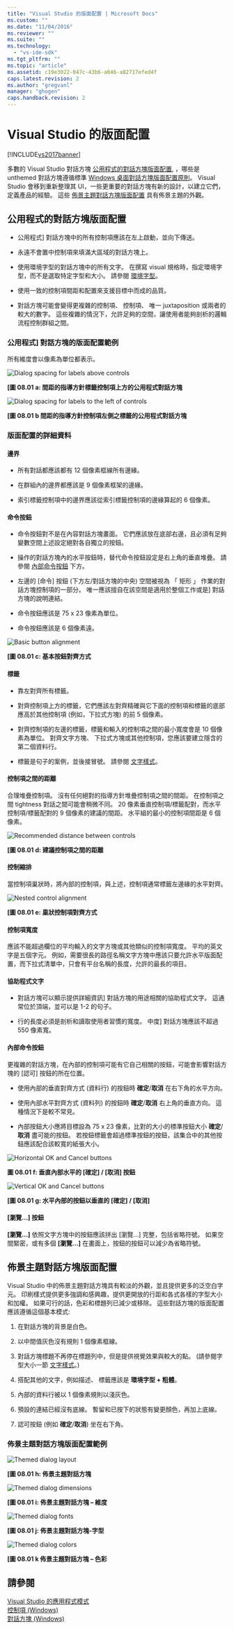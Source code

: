 ```yaml
---
title: "Visual Studio 的版面配置 | Microsoft Docs"
ms.custom: ""
ms.date: "11/04/2016"
ms.reviewer: ""
ms.suite: ""
ms.technology: 
  - "vs-ide-sdk"
ms.tgt_pltfrm: ""
ms.topic: "article"
ms.assetid: c19e3022-047c-43b6-a046-a82717efed4f
caps.latest.revision: 2
ms.author: "gregvanl"
manager: "ghogen"
caps.handback.revision: 2
---
```

# Visual Studio 的版面配置
[!INCLUDE[vs2017banner](../../code-quality/includes/vs2017banner.md)]

多數的 Visual Studio 對話方塊 [公用程式的對話方塊版面配置](../../extensibility/ux-guidelines/layout-for-visual-studio.md#BKMK_UtilityDialogLayout), ，哪些是 unthemed 對話方塊遵循標準 [Windows 桌面對話方塊版面配置原則](https://msdn.microsoft.com/en-us/library/windows/desktop/dn742499\(v=vs.85\).aspx)。 Visual Studio 會移到重新整理其 UI，一些更重要的對話方塊有新的設計，以建立它們，定義產品的經驗。 這些 [佈景主題對話方塊版面配置](../../extensibility/ux-guidelines/layout-for-visual-studio.md#BKMK_ThemedDialogLayout) 具有佈景主題的外觀。  
  
##  <a name="BKMK_UtilityDialogLayout"></a> 公用程式的對話方塊版面配置  
  
-   公用程式\] 對話方塊中的所有控制項應該在左上啟動，並向下傳送。  
  
-   永遠不會置中控制項來填滿大區域的對話方塊上。  
  
-   使用環境字型的對話方塊中的所有文字。 在撰寫 visual 規格時，指定環境字型，而不是選取特定字型和大小。 請參閱 [環境字型](../../extensibility/ux-guidelines/fonts-and-formatting-for-visual-studio.md#BKMK_TheEnvironmentFont)。  
  
-   使用一致的控制項間距和配置來支援目標中而成的品質。  
  
-   對話方塊可能會變得更複雜的控制項、 控制項、 唯一 juxtaposition 或兩者的較大的數字。 這些複雜的情況下，允許足夠的空間，讓使用者能夠剖析的邏輯流程控制群組之間。  
  
### 公用程式\] 對話方塊的版面配置範例  
 所有維度會以像素為單位都表示。  
  
 ![Dialog spacing for labels above controls](../../extensibility/ux-guidelines/media/0801-a_utilityspacingabove.png "0801\-a\_UtilitySpacingAbove")  
  
 **\[圖 08.01 a: 間距的指導方針標籤控制項上方的公用程式對話方塊**  
  
 ![Dialog spacing for labels to the left of controls](../../extensibility/ux-guidelines/media/0801-b_utilityspacingleft.png "0801\-b\_UtilitySpacingLeft")  
  
 **\[圖 08.01 b 間距的指導方針控制項左側之標籤的公用程式對話方塊**  
  
### 版面配置的詳細資料  
  
#### 邊界  
  
-   所有對話都應該都有 12 個像素框線所有邊緣。  
  
-   在群組內的邊界都應該是 9 個像素框架的邊緣。  
  
-   索引標籤控制項中的邊界應該從索引標籤控制項的邊緣算起的 6 個像素。  
  
#### 命令按鈕  
  
-   命令按鈕對不是在內容對話方塊畫面。 它們應該放在底部右邊，且必須有足夠變數空間上述設定絕對各自獨立的按鈕。  
  
-   操作的對話方塊內的水平按鈕時，替代命令按鈕設定是右上角的垂直堆疊。 請參閱 [內部命令按鈕](../../extensibility/ux-guidelines/layout-for-visual-studio.md#BKMK_InteriorCommandButtons) 下方。  
  
-   左邊的 \[命令\] 按鈕 \(下方左\/對話方塊的中央\) 空間被視為 「 矩形 」 作業的對話方塊控制項的一部分。 唯一應該擅自在該空間是適用於整個工作或是\] 對話方塊的說明連結。  
  
-   命令按鈕應該是 75 x 23 像素為單位。  
  
-   命令按鈕應該是 6 個像素遠。  
  
 ![Basic button alignment](../../extensibility/ux-guidelines/media/0801-c_buttonalign.png "0801\-c\_ButtonAlign")  
  
 **\[圖 08.01 c: 基本按鈕對齊方式**  
  
#### 標籤  
  
-   靠左對齊所有標籤。  
  
-   對齊控制項上方的標籤，它們應該左對齊精確與它下面的控制項和標籤的底部應高於其他控制項 \(例如，下拉式方塊\) 的前 5 個像素。  
  
-   對齊控制項的左邊的標籤，標籤和輸入的控制項之間的最小寬度會是 10 個像素為單位。 對齊文字方塊、 下拉式方塊或其他控制項，您應該要建立隱含的第二個資料行。  
  
-   標籤是句子的案例，並後接冒號。 請參閱 [文字樣式](../../extensibility/ux-guidelines/fonts-and-formatting-for-visual-studio.md#BKMK_TextStyle)。  
  
#### 控制項之間的距離  
 合理堆疊控制項。 沒有任何絕對的指導方針堆疊控制項之間的間距。 在控制項之間 tightness 對話之間可能會稍微不同。 20 像素垂直控制項\/標籤配對，而水平控制項\/標籤配對的 9 個像素的建議的間距。 水平組的最小的控制項間距是 6 個像素。  
  
 ![Recommended distance between controls](../../extensibility/ux-guidelines/media/0801-d_controldistance.png "0801\-d\_ControlDistance")  
  
 **\[圖 08.01 d: 建議控制項之間的距離**  
  
#### 控制縮排  
 當控制項巢狀時，將內部的控制項，與上述，控制項通常標籤左邊緣的水平對齊。  
  
 ![Nested control alignment](../../extensibility/ux-guidelines/media/0801-e_controlalign.png "0801\-e\_ControlAlign")  
  
 **\[圖 08.01 e: 巢狀控制項對齊方式**  
  
#### 控制項寬度  
 應該不能超過欄位的平均輸入的文字方塊或其他類似的控制項寬度。 平均的英文字是五個字元。 例如，需要很長的路徑名稱文字方塊中應該只要允許水平版面配置，而下拉式清單中，只會有平台名稱的長度，允許的最長的項目。  
  
#### 協助程式文字  
  
-   對話方塊可以顯示提供詳細資訊\] 對話方塊的用途相關的協助程式文字。 這通常位於頂端，並可以是 1\-2 的句子。  
  
-   行的長度必須是剖析和讀取使用者習慣的寬度。 中度\] 對話方塊應該不超過 550 像素寬。  
  
####  <a name="BKMK_InteriorCommandButtons"></a> 內部命令按鈕  
 更複雜的對話方塊，在內部的控制項可能有它自己相關的按鈕，可能會影響對話方塊的 \[認可\] 按鈕的所在位置。  
  
-   使用內部的垂直對齊方式 \(資料行\) 的按鈕時 **確定**\/**取消** 在右下角的水平方向。  
  
-   使用內部水平對齊方式 \(資料列\) 的按鈕時 **確定**\/**取消** 右上角的垂直方向。 這種情況下是較不常見。  
  
-   內部按鈕大小應將目標設為 75 x 23 像素，比對的大小的標準按鈕大小 **確定**\/**取消** 盡可能的按鈕。 若按鈕標籤會超過標準按鈕的按鈕，該集合中的其他按鈕應該配合該較寬的紙張大小。  
  
 ![Horizontal OK and Cancel buttons](../../extensibility/ux-guidelines/media/0801-f_horizokcan.png "0801\-f\_HorizOKCan")  
  
 **圖 08.01 f: 垂直內部水平的 \[確定\] \/ \[取消\] 按鈕**  
  
 ![Vertical OK and Cancel buttons](../../extensibility/ux-guidelines/media/0801-g_vertokcan.png "0801\-g\_VertOKCan")  
  
 **\[圖 08.01 g: 水平內部的按鈕以垂直的 \[確定\] \/ \[取消\]**  
  
#### \[瀏覽...\] 按鈕  
 **\[瀏覽...\]** 依照文字方塊中的按鈕應該拼出 \[瀏覽...\] 完整，包括省略符號。 如果空間緊密，或有多個 **\[瀏覽...\]** 在畫面上，按鈕的按鈕可以減少為省略符號。  
  
##  <a name="BKMK_ThemedDialogLayout"></a> 佈景主題對話方塊版面配置  
 Visual Studio 中的佈景主題對話方塊具有較淡的外觀，並且提供更多的泛空白字元。 印刷樣式提供更多強調和感興趣，提供更開放的行距和各式各樣的字型大小和加權。 如果可行的話，色彩和標題列已減少或移除。 這些對話方塊的版面配置應該遵循這個基本模式:  
  
1.  在對話方塊的背景是白色。  
  
2.  以中間值灰色沒有規則 1 個像素框線。  
  
3.  對話方塊標題不再停在標題列中，但是提供視覺效果與較大的點。 \(請參閱字型大小一節 [文字樣式](../../extensibility/ux-guidelines/fonts-and-formatting-for-visual-studio.md#BKMK_TextStyle)。\)  
  
4.  搭配其他的文字，例如描述、 標籤應該是 **環境字型 \+ 粗體**。  
  
5.  內部的資料行被以 1 個像素規則以淺灰色。  
  
6.  預設的連結已經沒有底線。 暫留和已按下的狀態有變更顏色，再加上底線。  
  
7.  認可按鈕 \(例如 **確定**\/**取消**\) 坐在右下角。  
  
### 佈景主題對話方塊版面配置範例  
 ![Themed dialog layout](../../extensibility/ux-guidelines/media/0801-h_themeddialog.png "0801\-h\_ThemedDialog")  
  
 **\[圖 08.01 h: 佈景主題對話方塊**  
  
 ![Themed dialog dimensions](../../extensibility/ux-guidelines/media/0801-i_themeddialogdimensions.png "0801\-i\_ThemedDialogDimensions")  
  
 **\[圖 08.01 i: 佈景主題對話方塊 – 維度**  
  
 ![Themed dialog fonts](../../extensibility/ux-guidelines/media/0801-j_themeddialogfonts.png "0801\-j\_ThemedDialogFonts")  
  
 **\[圖 08.01 j: 佈景主題對話方塊\-字型**  
  
 ![Themed dialog colors](../../extensibility/ux-guidelines/media/0801-k_themeddialogcolors.png "0801\-k\_ThemedDialogColors")  
  
 **\[圖 08.01 k 佈景主題對話方塊 – 色彩**  
  
## 請參閱  
 [Visual Studio 的應用程式模式](../../extensibility/ux-guidelines/application-patterns-for-visual-studio.md)   
 [控制項 \(Windows\)](https://msdn.microsoft.com/library/windows/desktop/dn742399.aspx)   
 [對話方塊 \(Windows\)](https://msdn.microsoft.com/en-us/library/windows/desktop/dn742499\(v=vs.85\).aspx)